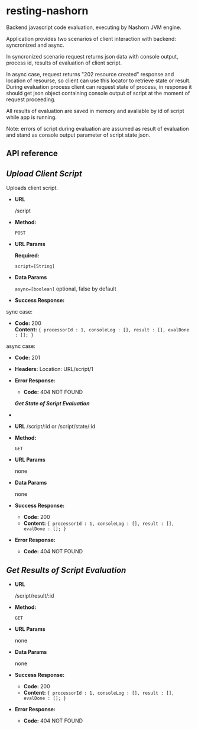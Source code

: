 # resting-nashorn
Backend javascript code evaluation, executing by Nashorn JVM engine.

Application provides two scenarios of client interaction with backend: syncronized and async.

In syncronized scenario request returns json data with console output, process id, results of evaluation of client script.

In async case, request returns "202 resource created" response and location of resourse, so client can use this locator to retrieve
state or result. During evaluation process client can request state of process, in response it should get json object 
containing console output of script at the moment of request proceeding.

All results of evaluation are saved in memory and avaliable by id of script while app is running.

Note: errors of script during evaluation are assumed as result of evaluation and stand as console output parameter of script state
json.
 


**API reference**
----
***Upload Client Script*** 
-
Uploads client script. 
* **URL**

  /script

* **Method:**

  `POST`
  
*  **URL Params**

   **Required:**
 
   `script=[String]`

* **Data Params**

  `async=[boolean]` optional, false by default

* **Success Response:**

sync case:
  * **Code:** 200 <br />
    **Content:** `{ processorId : 1, consoleLog : [], result : [], evalDone : []; }`
    
async case:
  * **Code:** 201 <br />
  * **Headers:** Location: URL/script/1 <br />
 
* **Error Response:**

  * **Code:** 404 NOT FOUND <br />
 
  ***Get State of Script Evaluation*** 
-

* **URL**
  /script/:id
or
  /script/state/:id

* **Method:**

  `GET`
  
*  **URL Params**

   none

* **Data Params**

  none

* **Success Response:**

  * **Code:** 200 <br />
  * **Content:** `{ processorId : 1, consoleLog : [], result : [], evalDone : []; }`
     
* **Error Response:**

  * **Code:** 404 NOT FOUND <br />
  

 ***Get Results of Script Evaluation*** 
-

* **URL**
  
  /script/result/:id

* **Method:**

  `GET`
  
*  **URL Params**

   none

* **Data Params**

  none

* **Success Response:**

  * **Code:** 200 <br />
  * **Content:** `{ processorId : 1, consoleLog : [], result : [], evalDone : []; }`
     
* **Error Response:**

  * **Code:** 404 NOT FOUND <br />
  





